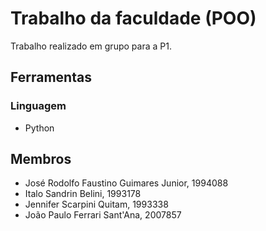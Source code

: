 # Trabalho da faculdade (POO)

Trabalho realizado em grupo para a P1.

## Ferramentas

### Linguagem

- Python

## Membros

- José Rodolfo Faustino Guimares Junior, 1994088
- Italo Sandrin Belini, 1993178
- Jennifer Scarpini Quitam, 1993338
- João Paulo Ferrari Sant'Ana, 2007857
